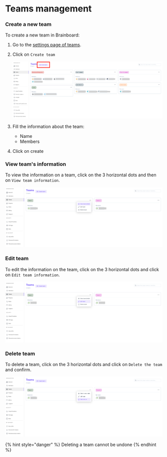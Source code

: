 # Teams management

### Create a new team

To create a new team in Brainboard:

1. Go to the [settings page of teams](https://app.brainboard.co/settings/teams).
2.  Click on `Create team`

    ![Add team](../../../.gitbook/assets/add-team.png)
3. Fill the information about the team:
   * Name
   * Members
4. Click on create

### View team's information

To view the information on a team, click on the 3 horizontal dots and then on `View team information`.

![View team](../../../.gitbook/assets/view-team-info.png)

### Edit team

To edit the information on the team, click on the 3 horizontal dots and click on `Edit team information`.

![Edit team](../../../.gitbook/assets/edit-team-info.png)

### Delete team

To delete a team, click on the 3 horizontal dots and click on `Delete the team` and confirm.

![Edit team](../../../.gitbook/assets/delete-team.png)

{% hint style="danger" %}
Deleting a team cannot be undone
{% endhint %}

